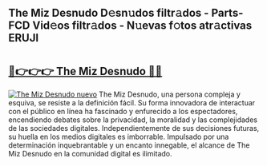 ## The Miz Desnudo D𝚎sn𝚞dos filtr𝚊dos - Parts-FCD Vid𝚎os filtr𝚊dos - N𝚞evas f𝚘tos atr𝚊ctivas ERUJl

# <h2><a href="http://mbczmi.tromn.icu/?c=The+Miz+Desnudo">🔗👉👉👉 The Miz Desnudo 🔗🔗</a></h2>

[![The Miz Desnudo nuevo](https://i.imgur.com/pEAQMta.gif)](http://mbczmi.tromn.icu/?c=The+Miz+Desnudo)
The Miz Desnudo, una persona compleja y esquiva, se resiste a la definición fácil. Su forma innovadora de interactuar con el público en línea ha fascinado y enfurecido a los espectadores, encendiendo debates sobre la privacidad, la moralidad y las complejidades de las sociedades digitales. Independientemente de sus decisiones futuras, su huella en los medios digitales es imborrable. Impulsado por una determinación inquebrantable y un encanto innegable, el alcance de The Miz Desnudo en la comunidad digital es ilimitado.
